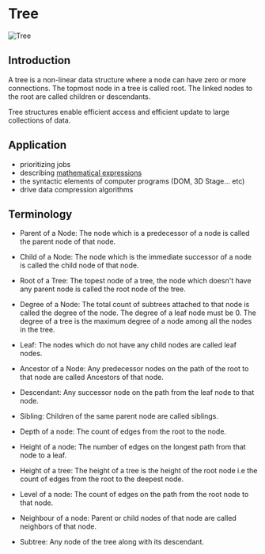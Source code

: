 # Tree

![Tree](https://assets.interviewbit.com/assets/skill_interview_questions/data-structure/tree-data-structure-7472419821158750c121c123b9ee58557e4bca11fa7e13e8fe3fa4ed1c55c85d.png.gz)

## Introduction

A tree is a non-linear data structure where a node can have zero or more connections.
The topmost node in a tree is called root.
The linked nodes to the root are called children or descendants.

Tree structures enable efficient access and efficient update to large collections of data.

## Application

- prioritizing jobs
- describing [mathematical expressions](https://www.youtube.com/watch?v=7tCNu4CnjVc&ab_channel=Computerphile)
- the syntactic elements of computer programs (DOM, 3D Stage... etc)
- drive data compression algorithms

## Terminology

- Parent of a Node:
  The node which is a predecessor of a node
  is called the parent node of that node.

- Child of a Node:
  The node which is the immediate successor of a node
  is called the child node of that node.

- Root of a Tree:
  The topest node of a tree,
  the node which doesn't have any parent node
  is called the root node of the tree.

- Degree of a Node:
  The total count of subtrees attached to that node
  is called the degree of the node.
  The degree of a leaf node must be 0.
  The degree of a tree is the maximum degree of a node among all the nodes in the tree.

- Leaf:
  The nodes which do not have any child nodes are called leaf nodes.

- Ancestor of a Node:
  Any predecessor nodes
  on the path of the root to that node
  are called Ancestors of that node.

- Descendant:
  Any successor node on the path from the leaf node to that node.

- Sibling:
  Children of the same parent node are called siblings.

- Depth of a node:
  The count of edges from the root to the node.

- Height of a node:
  The number of edges on the longest path from that node to a leaf.

- Height of a tree:
  The height of a tree is the height of the root node
  i.e the count of edges from the root to the deepest node.

- Level of a node:
  The count of edges on the path from the root node to that node.

- Neighbour of a node:
  Parent or child nodes of that node are called neighbors of that node.

- Subtree:
  Any node of the tree along with its descendant.
